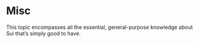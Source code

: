 # Misc

This topic encompasses all the essential, general-purpose knowledge about Sui that’s simply good to have.